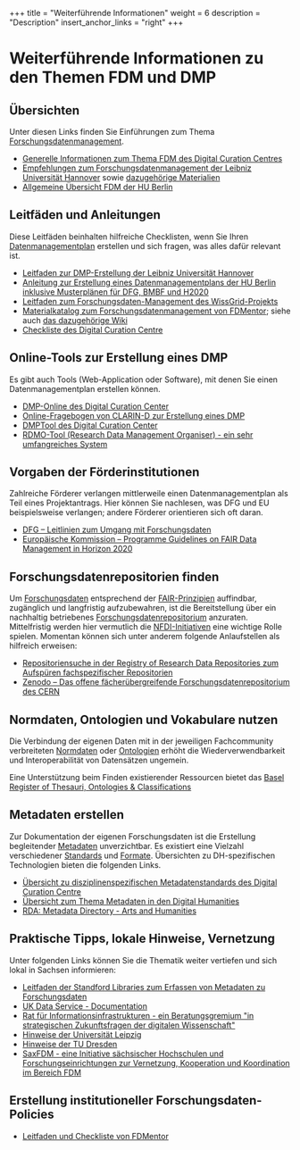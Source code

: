 +++
title = "Weiterführende Informationen"
weight = 6
description = "Description"
insert_anchor_links = "right"
+++

# Weiterführende Informationen zu den Themen FDM und DMP

## Übersichten

Unter diesen Links finden Sie Einführungen zum Thema [Forschungsdatenmanagement](@/glossar/_index.md#forschungsdatenmanagement). 

* [Generelle Informationen zum Thema FDM des Digital Curation Centres](http://www.dcc.ac.uk/resources/data-management-plans)
* [Empfehlungen zum Forschungsdatenmanagement der Leibniz Universität Hannover](https://www.fdm.uni-hannover.de/de/kurz-erklaert/empfehlungen/) sowie [dazugehörige Materialien](https://www.fdm.uni-hannover.de/de/materialien/)
* [Allgemeine Übersicht FDM der HU Berlin](https://www.cms.hu-berlin.de/de/dl/dataman)

## Leitfäden und Anleitungen

Diese Leitfäden beinhalten hilfreiche Checklisten, wenn Sie Ihren [Datenmanagementplan](@/glossar/_index.md#datenmanagementplan) erstellen und sich fragen, was alles dafür relevant ist.

* [Leitfaden zur DMP-Erstellung der Leibniz Universität Hannover](https://www.fdm.uni-hannover.de/fileadmin/fdm/Dokumente/Leitfaden-DMP_LUH_v2.2.pdf)
* [Anleitung zur Erstellung eines Datenmanagementplans der HU Berlin inklusive Musterplänen für DFG, BMBF und H2020](https://www.cms.hu-berlin.de/de/dl/dataman/arbeiten/dmp_erstellen)
* [Leitfaden zum  Forschungsdaten-Management des WissGrid-Projekts](https://univerlag.uni-goettingen.de/handle/3/isbn-978-3-86488-032-2)
* [Materialkatalog zum Forschungsdatenmanagement von FDMentor](https://zenodo.org/record/1209284); siehe auch [das dazugehörige Wiki](https://www.forschungsdaten.org/index.php/FDMentor)
* [Checkliste des Digital Curation Centre](http://www.dcc.ac.uk/resources/data-management-plans/checklist)

## Online-Tools zur Erstellung eines DMP

Es gibt auch Tools (Web-Application oder Software), mit denen Sie einen Datenmanagementplan erstellen können.

* [DMP-Online des Digital Curation Center](https://dmponline.dcc.ac.uk/)
* [Online-Fragebogen von CLARIN-D zur Erstellung eines DMP](https://www.clarin-d.net/de/aufbereiten/datenmanagementplan-entwickeln)
* [DMPTool des Digital Curation Center](https://dmptool.org/)
* [RDMO-Tool (Research Data Management Organiser) - ein sehr umfangreiches System](https://rdmorganiser.github.io/)

## Vorgaben der Förderinstitutionen

Zahlreiche Förderer verlangen mittlerweile einen Datenmanagementplan als Teil eines Projektantrags. Hier können Sie nachlesen, was DFG und EU beispielsweise verlangen; andere Förderer orientieren sich oft daran.

* [DFG – Leitlinien zum Umgang mit Forschungsdaten](https://www.dfg.de/foerderung/antrag_gutachter_gremien/antragstellende/nachnutzung_forschungsdaten/index.html)
* [Europäische Kommission – Programme Guidelines on FAIR Data Management in Horizon 2020](http://ec.europa.eu/research/participants/data/ref/h2020/grants_manual/hi/oa_pilot/h2020-hi-oa-data-mgt_en.pdf)

## Forschungsdatenrepositorien finden

Um [Forschungsdaten](@/glossar/_index.md#forschungsdaten) entsprechend der [FAIR-Prinzipien](@/glossar/_index.md#fair-prinzipien) auffindbar, zugänglich und langfristig aufzubewahren, ist die Bereitstellung über ein nachhaltig betriebenes [Forschungsdatenrepositorium](@/glossar/_index.md#repositorium) anzuraten. Mittelfristig werden hier vermutlich die [NFDI-Initiativen](@/glossar/_index.md#nfdi) eine wichtige Rolle spielen. Momentan können sich unter anderem folgende Anlaufstellen als hilfreich erweisen:

* [Repositoriensuche in der Registry of Research Data Repositories zum Aufspüren fachspezifischer Repositorien](https://www.re3data.org/)
* [Zenodo – Das offene fächerübergreifende Forschungsdatenrepositorium des CERN](https://zenodo.org/)

## Normdaten, Ontologien und Vokabulare nutzen

Die Verbindung der eigenen Daten mit in der jeweiligen Fachcommunity verbreiteten [Normdaten](@/glossar/_index.md#normdaten) oder [Ontologien](@/glossar/_index.md#ontologie) erhöht die Wiederverwendbarkeit und Interoperabilität von Datensätzen ungemein.

Eine Unterstützung beim Finden existierender Ressourcen bietet das [Basel Register of Thesauri, Ontologies & Classifications](http://www.bartoc.org/)

## Metadaten erstellen

Zur Dokumentation der eigenen Forschungsdaten ist die Erstellung begleitender [Metadaten](@/glossar/_index.md#metadaten) unverzichtbar. Es existiert eine Vielzahl verschiedener [Standards](@/glossar/_index.md#standard) und [Formate](@/glossar/_index.md#dateiformat). Übersichten zu DH-spezifischen Technologien bieten die folgenden Links.

* [Übersicht zu disziplinenspezifischen Metadatenstandards des Digital Curation Centre](http://www.dcc.ac.uk/resources/metadata-standards)
* [Übersicht zum Thema Metadaten in den Digital Humanities](https://fordham.libguides.com/DigitalHumanities/Metadata)
* [RDA: Metadata Directory - Arts and Humanities](https://rd-alliance.github.io/metadata-directory/subjects/arts-and-humanities.html)

## Praktische Tipps, lokale Hinweise, Vernetzung 

Unter folgenden Links können Sie die Thematik weiter vertiefen und sich lokal in Sachsen informieren:

* [Leitfaden der Standford Libraries zum Erfassen von Metadaten zu Forschungsdaten](https://library.stanford.edu/research/data-management-services/data-best-practices/creating-metadata/basic-approach-metadata)
* [UK Data Service - Documentation](https://www.ukdataservice.ac.uk/manage-data/document.aspx)
* [Rat für Informationsinfrastrukturen - ein Beratungsgremium "in strategischen Zukunftsfragen der digitalen Wissenschaft"](http://www.rfii.de)
* [Hinweise der Universität Leipzig](https://www.uni-leipzig.de/forschung/forschungsservice/forschungsdatenmanagement/)
* [Hinweise der TU Dresden](https://tu-dresden.de/forschung-transfer/services-fuer-forschende/kontaktstelle-forschungsdaten/uebersichtsseite#intro)
* [SaxFDM - eine Initiative sächsischer Hochschulen und Forschungseinrichtungen zur Vernetzung, Kooperation und Koordination im Bereich FDM](https://saxfdm.de/)

## Erstellung institutioneller Forschungsdaten-Policies
* [Leitfaden und Checkliste von FDMentor](https://depositonce.tu-berlin.de//handle/11303/8372)

